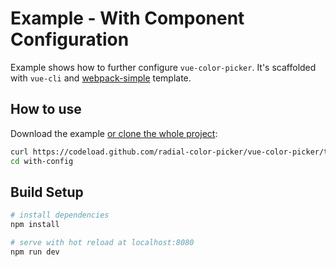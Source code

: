 # Example - With Component Configuration

Example shows how to further configure `vue-color-picker`. It's scaffolded with `vue-cli` and [webpack-simple](https://github.com/vuejs-templates/webpack-simple) template.

## How to use
Download the example [or clone the whole project](https://github.com/radial-color-picker/vue-color-picker.git):

```bash
curl https://codeload.github.com/radial-color-picker/vue-color-picker/tar.gz/master | tar -xz --strip=2 vue-color-picker-master/examples/with-config
cd with-config
```

## Build Setup

``` bash
# install dependencies
npm install

# serve with hot reload at localhost:8080
npm run dev
```
